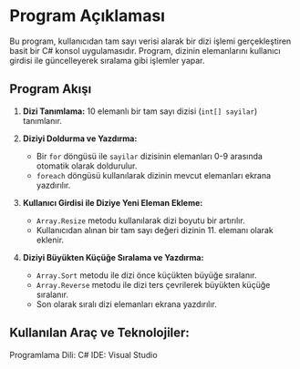 # Program Açıklaması

Bu program, kullanıcıdan tam sayı verisi alarak bir dizi işlemi gerçekleştiren basit bir C# konsol uygulamasıdır. Program, dizinin elemanlarını kullanıcı girdisi ile güncelleyerek sıralama gibi işlemler yapar.

## Program Akışı

1. **Dizi Tanımlama:** 10 elemanlı bir tam sayı dizisi (`int[] sayilar`) tanımlanır.

2. **Diziyi Doldurma ve Yazdırma:**
   - Bir `for` döngüsü ile `sayilar` dizisinin elemanları 0-9 arasında otomatik olarak doldurulur.
   - `foreach` döngüsü kullanılarak dizinin mevcut elemanları ekrana yazdırılır.

3. **Kullanıcı Girdisi ile Diziye Yeni Eleman Ekleme:**
   - `Array.Resize` metodu kullanılarak dizi boyutu bir artırılır.
   - Kullanıcıdan alınan bir tam sayı değeri dizinin 11. elemanı olarak eklenir.

4. **Diziyi Büyükten Küçüğe Sıralama ve Yazdırma:**
   - `Array.Sort` metodu ile dizi önce küçükten büyüğe sıralanır.
   - `Array.Reverse` metodu ile dizi ters çevrilerek büyükten küçüğe sıralanır.
   - Son olarak sıralı dizi elemanları ekrana yazdırılır.

## Kullanılan Araç ve Teknolojiler:
Programlama Dili: C# IDE: Visual Studio
